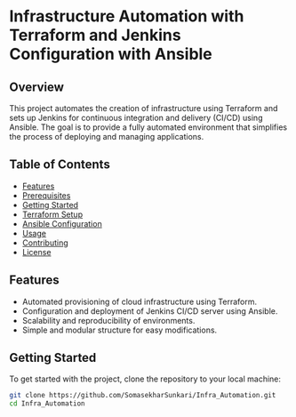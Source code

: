 # Infrastructure Automation with Terraform and Jenkins Configuration with Ansible

## Overview
This project automates the creation of infrastructure using Terraform and sets up Jenkins for continuous integration and delivery (CI/CD) using Ansible. The goal is to provide a fully automated environment that simplifies the process of deploying and managing applications.

## Table of Contents
- [Features](#features)
- [Prerequisites](#prerequisites)
- [Getting Started](#getting-started)
- [Terraform Setup](#terraform-setup)
- [Ansible Configuration](#ansible-configuration)
- [Usage](#usage)
- [Contributing](#contributing)
- [License](#license)

## Features
- Automated provisioning of cloud infrastructure using Terraform.
- Configuration and deployment of Jenkins CI/CD server using Ansible.
- Scalability and reproducibility of environments.
- Simple and modular structure for easy modifications.


## Getting Started
To get started with the project, clone the repository to your local machine:
```bash
git clone https://github.com/SomasekharSunkari/Infra_Automation.git
cd Infra_Automation
